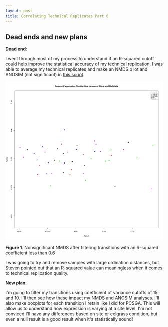 ```yaml
---
layout: post
title: Correlating Technical Replicates Part 6
---
```


## Dead ends and new plans

**Dead end**:

I went through most of my process to understand if an R-squared cutoff could help improve the statistical accuracy of my technical replication. I was able to average my technical replicates and make an NMDS p lot and ANOSIM (not significant) in [this script](https://github.com/RobertsLab/project-oyster-oa/blob/master/analyses/DNR_SRM_20170902/2017-10-10-Troubleshooting/2017-10-10-Transition-Replicate-Correlations/2017-10-25-Cutoff-0.6/2017-10-25-NMDS-and-ANOSIM-Analysis-Cutoff-0.6.R).

![NMDS](https://raw.githubusercontent.com/RobertsLab/project-oyster-oa/master/analyses/DNR_SRM_20170902/2017-10-10-Troubleshooting/2017-10-10-Transition-Replicate-Correlations/2017-10-25-Cutoff-0.6/2017-10-25-NMDS-Norm-Analysis-Averaged-Cutoff0.6.jpeg)

**Figure 1**. Nonsignificant NMDS after filtering transitions with an R-squared coefficient less than 0.6

I was going to try and remove samples with large ordination distances, but Steven pointed out that an R-squared value can meaningless when it comes to technical replication quality.

**New plan**: 

I'm going to filter my transitions using coefficient of variance cutoffs of 15 and 10. I'll then see how these impact my NMDS and ANOSIM analyses. I'll also make boxplots for each transition I retain like I did for PCSGA. This will allow us to understand how expression is varying at a site level. I'm not conviced I'll have any differences based on site or eelgrass condition, but even a null result is a good result when it's statistically sound!
